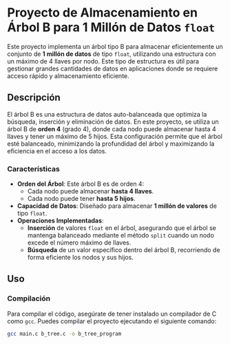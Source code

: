 # Proyecto de Almacenamiento en Árbol B para 1 Millón de Datos `float`

Este proyecto implementa un árbol tipo B para almacenar eficientemente un conjunto de **1 millón de datos** de tipo `float`, utilizando una estructura con un máximo de 4 llaves por nodo. Este tipo de estructura es útil para gestionar grandes cantidades de datos en aplicaciones donde se requiere acceso rápido y almacenamiento eficiente.

## Descripción

El árbol B es una estructura de datos auto-balanceada que optimiza la búsqueda, inserción y eliminación de datos. En este proyecto, se utiliza un árbol B de **orden 4** (grado 4), donde cada nodo puede almacenar hasta 4 llaves y tener un máximo de 5 hijos. Esta configuración permite que el árbol esté balanceado, minimizando la profundidad del árbol y maximizando la eficiencia en el acceso a los datos.

### Características

- **Orden del Árbol**: Este árbol B es de orden 4:
  - Cada nodo puede almacenar **hasta 4 llaves**.
  - Cada nodo puede tener **hasta 5 hijos**.
- **Capacidad de Datos**: Diseñado para almacenar **1 millón de valores** de tipo `float`.
- **Operaciones Implementadas**:
  - **Inserción** de valores `float` en el árbol, asegurando que el árbol se mantenga balanceado mediante el método `split` cuando un nodo excede el número máximo de llaves.
  - **Búsqueda** de un valor específico dentro del árbol B, recorriendo de forma eficiente los nodos y sus hijos.

## Uso

### Compilación

Para compilar el código, asegúrate de tener instalado un compilador de C como `gcc`. Puedes compilar el proyecto ejecutando el siguiente comando:

```bash
gcc main.c b_tree.c -o b_tree_program
